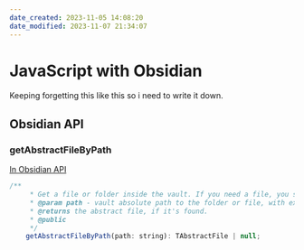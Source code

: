 ```yaml
---
date_created: 2023-11-05 14:08:20
date_modified: 2023-11-07 21:34:07
---
```

# JavaScript with Obsidian

Keeping forgetting this like this so i need to write it down.

## Obsidian API

### getAbstractFileByPath

[In Obsidian API](https://github.com/obsidianmd/obsidian-api/blob/791214a68d0dc322b88e5abce617bdf603cc2a2d/obsidian.d.ts#L4006)

```js
/**
     * Get a file or folder inside the vault. If you need a file, you should test the returned object with `instanceof TFile`. Otherwise, if you need a folder, you should test it with `instanceof TFolder`.
     * @param path - vault absolute path to the folder or file, with extension, case sensitive.
     * @returns the abstract file, if it's found.
     * @public
     */
    getAbstractFileByPath(path: string): TAbstractFile | null;
```
